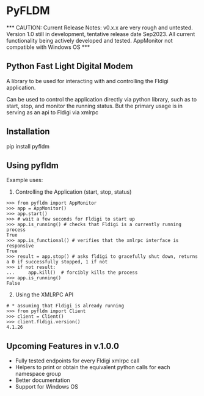 # PyFLDM

*** CAUTION: Current Release Notes: v0.x.x are very rough and untested. Version 1.0 still in development, tentative release date Sep2023. All current functionality being actively developed and tested. AppMonitor not compatible with Windows OS ***

## Python Fast Light Digital Modem
A library to be used for interacting with and controlling the Fldigi application. 

Can be used to control the application directly via python library, such as to start, stop, and monitor the running status. But the primary usage is in serving as an api to Fldigi via xmlrpc

## Installation
pip install pyfldm

## Using pyfldm

Example uses:
1. Controlling the Application (start, stop, status)
```
>>> from pyfldm import AppMonitor
>>> app = AppMonitor()
>>> app.start()
>>> # wait a few seconds for Fldigi to start up
>>> app.is_running() # checks that Fldigi is a currently running process
True
>>> app.is_functional() # verifies that the xmlrpc interface is responsive
True
>>> result = app.stop() # asks fldigi to gracefully shut down, returns a 0 if successfully stopped, 1 if not
>>> if not result:
...     app.kill()  # forcibly kills the process
>>> app.is_running()
False

```

2. Using the XMLRPC API
```
# * assuming that Fldigi is already running
>>> from pyfldm import Client
>>> client = Client()
>>> client.fldigi.version()
4.1.26

```
## Upcoming Features in v.1.0.0
* Fully tested endpoints for every Fldigi xmlrpc call
* Helpers to print or obtain the equivalent python calls for each namespace group
* Better documentation
* Support for Windows OS